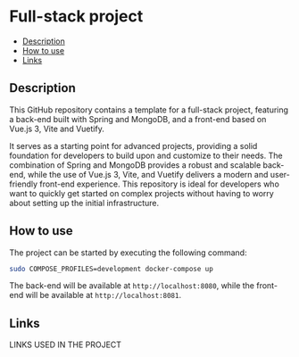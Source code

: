 # Full-stack project

<!-- TOC -->

- [Description](#description)
- [How to use](#how-to-use)
- [Links](#links)

<!-- /TOC -->

## Description

This GitHub repository contains a template for a full-stack project, featuring a back-end built with Spring and MongoDB, and a front-end based on Vue.js 3, Vite and Vuetify. 

It serves as a starting point for advanced projects, providing a solid foundation for developers to build upon and customize to their needs. The combination of Spring and MongoDB provides a robust and scalable back-end, while the use of Vue.js 3, Vite, and Vuetify delivers a modern and user-friendly front-end experience. This repository is ideal for developers who want to quickly get started on complex projects without having to worry about setting up the initial infrastructure.

## How to use

The project can be started by executing the following command:
```sh
sudo COMPOSE_PROFILES=development docker-compose up
```
The back-end will be available at `http://localhost:8080`, while the front-end will be available at `http://localhost:8081`.

## Links

LINKS USED IN THE PROJECT